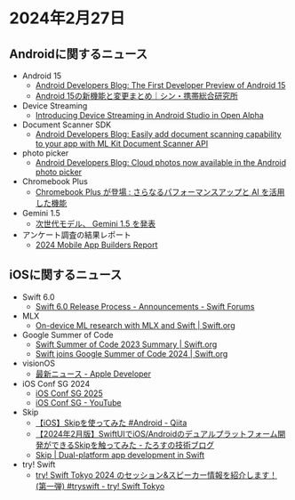 # 2024年2月27日
## Androidに関するニュース
- Android 15
  - [Android Developers Blog: The First Developer Preview of Android 15](https://android-developers.googleblog.com/2024/02/first-developer-preview-android15.html)
  - [Android 15の新機能と変更まとめ｜シン・携帯総合研究所](https://mobilelaby.com/blog-entry-android-15-matome.html)
- Device Streaming
  - [Introducing Device Streaming in Android Studio in Open Alpha](https://firebase.blog/posts/2024/02/device-streaming-android)
- Document Scanner SDK
  - [Android Developers Blog: Easily add document scanning capability to your app with ML Kit Document Scanner API](https://android-developers.googleblog.com/2024/02/ml-kit-document-scanner-api.html)
- photo picker
  - [Android Developers Blog: Cloud photos now available in the Android photo picker](https://android-developers.googleblog.com/2024/02/cloud-photos-now-available-in-android-photo-picker.html)
- Chromebook Plus
  - [Chromebook Plus が登場 : さらなるパフォーマンスアップと AI を活用した機能](https://japan.googleblog.com/2024/02/chromebookplus.html)
- Gemini 1.5
  - [次世代モデル、 Gemini 1.5 を発表](https://japan.googleblog.com/2024/02/gemini-15.html)
- アンケート調査の結果レポート
  - [2024 Mobile App Builders Report](https://get.embrace.io/mobile-app-builders-report/)

## iOSに関するニュース
- Swift 6.0
  - [Swift 6.0 Release Process - Announcements - Swift Forums](https://forums.swift.org/t/swift-6-0-release-process/70220)
- MLX
  - [On-device ML research with MLX and Swift | Swift.org](https://www.swift.org/blog/mlx-swift/)
- Google Summer of Code
  - [Swift Summer of Code 2023 Summary | Swift.org](https://www.swift.org/blog/summer-of-code-2023-summary/)
  - [Swift joins Google Summer of Code 2024 | Swift.org](https://www.swift.org/blog/swift-google-summer-of-code-2024/)
- visionOS
  - [最新ニュース - Apple Developer](https://developer.apple.com/jp/news/releases/?id=02222024a)
- iOS Conf SG 2024
  - [iOS Conf SG 2025](https://www.iosconf.sg)
  - [iOS Conf SG - YouTube](https://www.youtube.com/@iOSConfSG/videos)
- Skip
  - [【iOS】Skipを使ってみた #Android - Qiita](https://qiita.com/reeen/items/607a984983482874330c)
  - [【2024年2月版】SwiftUIでiOS/Androidのデュアルプラットフォーム開発ができるSkipを触ってみた - たろすの技術ブログ](https://taroooth.hatenablog.com/entry/2024/02/21/191945)
  - [Skip | Dual-platform app development in Swift](https://skip.tools)
- try! Swift
  - [try! Swift Tokyo 2024 のセッション&スピーカー情報を紹介します！ (第一弾) #tryswift - try! Swift Tokyo](https://tryswifttokyo.hatenablog.com/entry/2024/02/26/104304)
